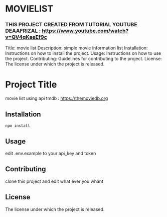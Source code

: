 
# MOVIELIST
### THIS PROJECT CREATED FROM TUTORIAL YOUTUBE DEAAFRIZAL : https://www.youtube.com/watch?v=QV4qKaeEf9c

Title: movie list
Description: simple movie information list
Installation: Instructions on how to install the project.
Usage: Instructions on how to use the project.
Contributing: Guidelines for contributing to the project.
License: The license under which the project is released.

# Project Title

movie list using api tmdb : https://themoviedb.org

## Installation

`npm install`

## Usage

edit .env.example to your api_key and token

## Contributing

clone this project and edit what ever you whant

## License

The license under which the project is released.
